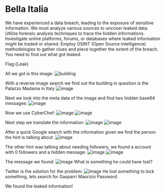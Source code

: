 # Bella Italia

We have experienced a data breach, leading to the exposure of sensitive information. We must analyze various sources to uncover leaked data.
Utilize forensic analysis techniques to trace the hidden informations.
Investigate online platforms, forums, or databases where leaked information might be traded or shared.
Employ OSINT (Open Source Intelligence) methodologies to gather clues and piece together the extent of the breach.
You need to find out what got leaked.

Flag:{Leak}

All we got is this image:
![building](https://github.com/CTF-Citadel/challenges/assets/113849651/f560fe9d-9ad0-4e1c-b294-406253f2b1c4)

With a reverse image search we find out the building in question is the Palazzo Madama in Italy
![image](https://github.com/CTF-Citadel/challenges/assets/113849651/5f173692-7b8f-470a-a323-bc944cea922f)

Next we look into the meta data of the image and find two hidden base64 messages:
![image](https://github.com/CTF-Citadel/challenges/assets/113849651/b7393371-bdf0-46c4-ad6e-07d6359709de)

Now we use CyberChef:
![image](https://github.com/CTF-Citadel/challenges/assets/113849651/f6124c39-7a12-4a01-bc56-7a53ec8da1b6)
![image](https://github.com/CTF-Citadel/challenges/assets/113849651/c5411c14-4ca0-4cb7-9c78-1e0420bc1b91)


Next step we translate the information:
![image](https://github.com/CTF-Citadel/challenges/assets/113849651/efc2e46e-f277-4f69-841e-96bf15e13553)
![image](https://github.com/CTF-Citadel/challenges/assets/113849651/37d5a351-184f-42fb-ab8b-5a1904477f3f)

After a quick Google search with the information given we find the person the hint is talking about:
![image](https://github.com/CTF-Citadel/challenges/assets/113849651/c70a35b9-67b9-46da-b95c-7cff4a6fa072)

The other hint was talking about needing followers, we found a account with 0 followers and a hidden message:
![image](https://github.com/CTF-Citadel/challenges/assets/113849651/3c988c8f-37f7-4a79-8daa-8444fc5099be)
![image](https://github.com/CTF-Citadel/challenges/assets/113849651/be0b4c77-a294-4a75-bb4f-ba5e1549b18f)

The message we found:
![image](https://github.com/CTF-Citadel/challenges/assets/113849651/c0651bd5-a365-411a-a8be-f7eea131ee12)
What is something he could have lost?

Twitter is the solution for the problem:
![image](https://github.com/CTF-Citadel/challenges/assets/113849651/86ebfb49-8778-4480-8f94-92b5896646e6)
He lost something to lock something, lets search for Gasparri Maurizio Password




We found the leaked information!

